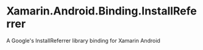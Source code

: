 # Xamarin.Android.Binding.InstallReferrer

A Google's InstallReferrer library binding for Xamarin Android
